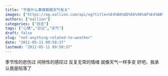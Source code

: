 ```yaml
---
title: "不是什么事情都跟天气有关"
images: ["https://og.eallion.com/api/og?title=%E4%B8%8D%E6%98%AF%E4%BB%80%E4%B9%88%E4%BA%8B%E6%83%85%E9%83%BD%E8%B7%9F%E5%A4%A9%E6%B0%94%E6%9C%89%E5%85%B3"]
authors: ["eallion"]
categories: ["日志"]
tags: ["心情","日记","天气"]
draft: false
slug: "not-anything-related-to-weather"
date: "2011-05-11 09:58:37"
lastmod: "2011-05-11 09:58:37"
---
```


季节性的悲伤过
间隙性的感叹过
反复无常的情绪
就像天气一样多变
好吧，我承认我是陷落了
